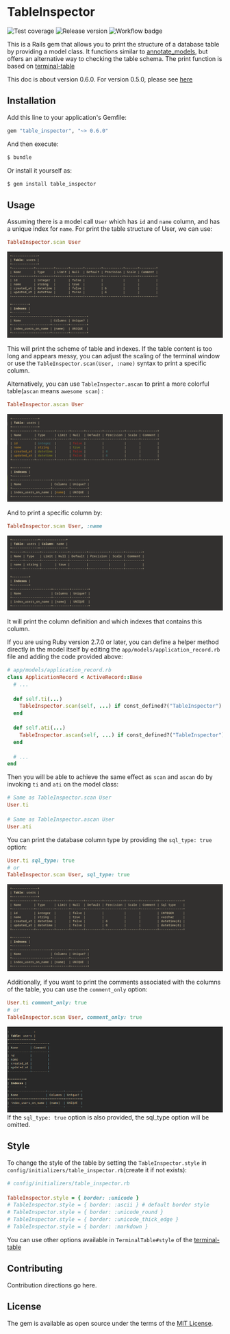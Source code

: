 # TableInspector
![Test coverage](https://img.shields.io/badge/Test_coverage-99.65%25-green)
![Release version](https://img.shields.io/badge/Release-v0.6.0-green)
![Workflow badge](https://github.com/otorain/table_inspector/actions/workflows/run_test.yml/badge.svg)

This is a Rails gem that allows you to print the structure of a database table by providing a model class.
It functions similar to [annotate_models](https://github.com/ctran/annotate_models), but offers an alternative way to checking the table schema.
The print function is based on [terminal-table](https://github.com/tj/terminal-table)

This doc is about version 0.6.0. For version 0.5.0, please see [here](https://github.com/otorain/table_inspector/tree/v0.5.5)

## Installation
Add this line to your application's Gemfile:

```ruby
gem "table_inspector", "~> 0.6.0"
```

And then execute:
```bash
$ bundle
```

Or install it yourself as:
```bash
$ gem install table_inspector
```

## Usage
Assuming there is a model call `User` which has `id` and `name` column, and has a unique index for `name`.
For print the table structure of User, we can use: 
```ruby
TableInspector.scan User
```

![TableInspect scan table](/img/table_inspector_scan_table_3.png)

This will print the scheme of table and indexes. 
If the table content is too long and appears messy, you can adjust the scaling of the terminal window or use the `TableInspector.scan(User, :name)` syntax to print a specific column. 

Alternatively, you can use `TableInspector.ascan` to print a more colorful table(`ascan` means `awesome scan`) :
```ruby
TableInspector.ascan User
```
![TableInspect ascan table](/img/table_inspector_ascan_table_3.png)

And to print a specific column by:

```ruby
TableInspector.scan User, :name
```
![Table Inspector scan column](/img/table_inspector_scan_column_3.png)

It will print the column definition and which indexes that contains this column.

If you are using Ruby version 2.7.0 or later, you can define a helper method directly in the model itself by editing the `app/models/application_record.rb` file and adding the code provided above:
```ruby
# app/models/application_record.rb
class ApplicationRecord < ActiveRecord::Base
  # ...

  def self.ti(...)
    TableInspector.scan(self, ...) if const_defined?("TableInspector")
  end

  def self.ati(...)
    TableInspector.ascan(self, ...) if const_defined?("TableInspector")
  end
  
  # ...
end
```
Then you will be able to achieve the same effect as `scan` and `ascan` do by invoking `ti` and `ati` on the model class:

```ruby
# Same as TableInspector.scan User
User.ti

# Same as TableInspector.ascan User
User.ati
```

You can print the database column type by providing the `sql_type: true` option:
```ruby
User.ti sql_type: true
# or 
TableInspector.scan User, sql_type: true
```
![Table Inspector scan table column with sql type](/img/table_inspector_scan_table_with_sql_type_3.png)

Additionally, if you want to print the comments associated with the columns of the table, you can use the `comment_only` option:
```ruby
User.ti comment_only: true
# or
TableInspector.scan User, comment_only: true
```
![Table Inspector scan table comment only](/img/table_inspector_scan_table_comment_only.png)
If the `sql_type: true` option is also provided, the sql_type option will be omitted.

## Style
To change the style of the table by setting the `TableInspector.style` in `config/initializers/table_inspector.rb`(create it if not exists): 
```ruby
# config/initializers/table_inspector.rb

TableInspector.style = { border: :unicode }
# TableInspector.style = { border: :ascii } # default border style
# TableInspector.style = { border: :unicode_round }
# TableInspector.style = { border: :unicode_thick_edge } 
# TableInspector.style = { border: :markdown }
```
You can use other options available in `TerminalTable#style` of the [terminal-table](https://github.com/tj/terminal-table) 

## Contributing
Contribution directions go here.

## License
The gem is available as open source under the terms of the [MIT License](https://opensource.org/licenses/MIT).
